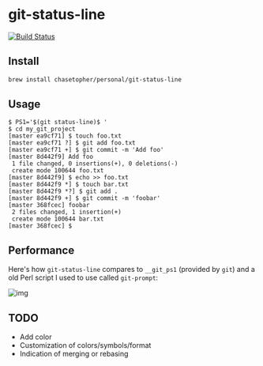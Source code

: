 # git-status-line

[![Build Status](https://travis-ci.org/chasetopher/git-status-line.svg?branch=master)](https://travis-ci.org/chasetopher/git-status-line)

## Install

```bash
brew install chasetopher/personal/git-status-line
```

## Usage

```
$ PS1='$(git status-line)$ '
$ cd my_git_project
[master ea9cf71] $ touch foo.txt
[master ea9cf71 ?] $ git add foo.txt
[master ea9cf71 +] $ git commit -m 'Add foo'
[master 8d442f9] Add foo
 1 file changed, 0 insertions(+), 0 deletions(-)
 create mode 100644 foo.txt
[master 8d442f9] $ echo >> foo.txt
[master 8d442f9 *] $ touch bar.txt
[master 8d442f9 *?] $ git add .
[master 8d442f9 +] $ git commit -m 'foobar'
[master 368fcec] foobar
 2 files changed, 1 insertion(+)
 create mode 100644 bar.txt
[master 368fcec] $
```

## Performance

Here's how `git-status-line` compares to `__git_ps1` (provided by `git`) and a old Perl script I used to use called `git-prompt`:

![img](https://user-images.githubusercontent.com/606164/29245191-4acb1a8a-7f87-11e7-88da-0553dbf1e754.png)

## TODO

- Add color
- Customization of colors/symbols/format
- Indication of merging or rebasing
